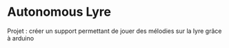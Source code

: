 # Autonomous Lyre
Projet : créer un support permettant de jouer des mélodies sur la lyre grâce à arduino
